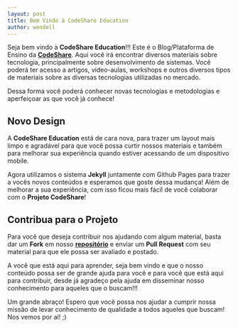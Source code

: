 ```yaml
---
layout: post
title: Bem Vindo à CodeShare Education
author: wendell
---
```


Seja bem vindo à **CodeShare Education**!!! Este é o Blog/Plataforma de Ensino da **[CodeShare](http://codeshare.com.br)**. Aqui você irá encontrar diversos materiais sobre tecnologia, principalmente sobre desenvolvimento de sistemas. Você poderá ter acesso a artigos, vídeo-aulas, workshops e outros diversos tipos de materiais sobre as diversas tecnologias utilizadas no mercado.

Dessa forma você poderá conhecer novas tecnologias e metodologias e aperfeiçoar as que você já conhece!
<!--more-->

## Novo Design

A **CodeShare Education** está de cara nova, para trazer um layout mais limpo e agradável para que você possa curtir nossos materiais e também para melhorar sua experiência quando estiver acessando de um dispositivo mobile.

Agora utilizamos o sistema **Jekyll** juntamente com Github Pages para trazer a vocês novos conteúdos e esperamos que goste dessa mudança! Além de melhorar a sua experiência, com isso ficou mais fácil de você colaborar com o **Projeto CodeShare**!

## Contribua para o Projeto

Para você que deseja contribuir nos ajudando com algum material, basta dar um **Fork** em nosso **[repositório](https://github.com/CodeShareEducation/CodeShareEducation.github.io)** e enviar um **Pull Request** com seu material para que ele possa ser avaliado e postado.

A você que está aqui para aprender, seja bem vindo e que o nosso conteúdo possa ser de grande ajuda para você e para você que está aqui para contribuir, desde já agradeço pela ajuda em disseminar nosso conhecimento para aqueles que o buscam!!!

Um grande abraço! Espero que você possa nos ajudar a cumprir nossa missão de levar conhecimento de qualidade a todos aqueles que buscam! Nos vemos por aí! ;)
